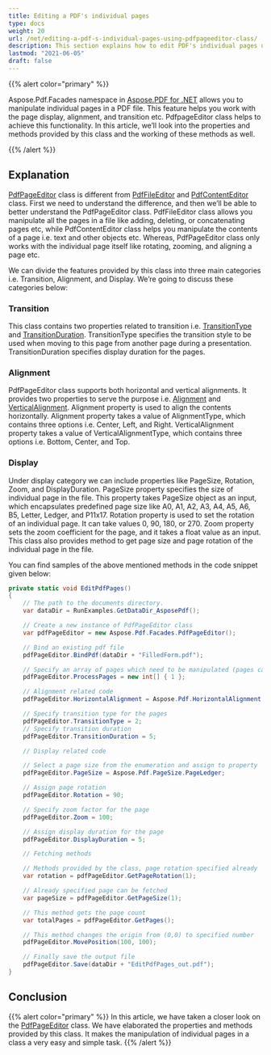 ```yaml
---
title: Editing a PDF's individual pages
type: docs
weight: 20
url: /net/editing-a-pdf-s-individual-pages-using-pdfpageeditor-class/
description: This section explains how to edit PDF's individual pages using PdfPageEditor class.
lastmod: "2021-06-05"
draft: false
---
```

<script type="application/ld+json">
{
    "@context": "https://schema.org",
    "@type": "TechArticle",
    "headline": "Editing PDF individual pages",
    "alternativeHeadline": "Edit Individual Pages of PDF Easily with PdfPageEditor",
    "abstract": "The PdfPageEditor class in Aspose.PDF for .NET offers users the ability to efficiently manipulate individual pages of a PDF file with functions such as rotation, alignment, and transition effects. This specialized tool enhances control over page display and formatting, allowing for a tailored presentation of PDF content. Experience seamless editing capabilities to optimize how each page is viewed and interacted with",
    "author": {
        "@type": "Person",
        "name": "Anastasiia Holub",
        "givenName": "Anastasiia",
        "familyName": "Holub",
        "url": "https://www.linkedin.com/in/anastasiia-holub-750430225/"
    },
    "genre": "pdf document generation",
    "wordcount": "593",
    "proficiencyLevel": "Beginner",
    "publisher": {
        "@type": "Organization",
        "name": "Aspose.PDF for .NET",
        "url": "https://products.aspose.com/pdf",
        "logo": "https://www.aspose.cloud/templates/aspose/img/products/pdf/aspose_pdf-for-net.svg",
        "alternateName": "Aspose",
        "sameAs": [
            "https://facebook.com/aspose.pdf/",
            "https://twitter.com/asposepdf",
            "https://www.youtube.com/channel/UCmV9sEg_QWYPi6BJJs7ELOg/featured",
            "https://www.linkedin.com/company/aspose",
            "https://stackoverflow.com/questions/tagged/aspose",
            "https://aspose.quora.com/",
            "https://aspose.github.io/"
        ],
        "contactPoint": [
            {
                "@type": "ContactPoint",
                "telephone": "+1 903 306 1676",
                "contactType": "sales",
                "areaServed": "US",
                "availableLanguage": "en"
            },
            {
                "@type": "ContactPoint",
                "telephone": "+44 141 628 8900",
                "contactType": "sales",
                "areaServed": "GB",
                "availableLanguage": "en"
            },
            {
                "@type": "ContactPoint",
                "telephone": "+61 2 8006 6987",
                "contactType": "sales",
                "areaServed": "AU",
                "availableLanguage": "en"
            }
        ]
    },
    "url": "/net/editing-a-pdf-s-individual-pages-using-pdfpageeditor-class/",
    "mainEntityOfPage": {
        "@type": "WebPage",
        "@id": "/net/editing-a-pdf-s-individual-pages-using-pdfpageeditor-class/"
    },
    "dateModified": "2024-11-25",
    "description": "Aspose.PDF can perform not only simple and easy tasks but also cope with more complex goals. Check the next section for advanced users and developers."
}
</script>

{{% alert color="primary" %}}

Aspose.Pdf.Facades namespace in [Aspose.PDF for .NET](/pdf/net/) allows you to manipulate individual pages in a PDF file. This feature helps you work with the page display, alignment, and transition etc. PdfpageEditor class helps to achieve this functionality. In this article, we’ll look into the properties and methods provided by this class and the working of these methods as well.

{{% /alert %}}

## Explanation

[PdfPageEditor](https://reference.aspose.com/pdf/net/aspose.pdf.facades/pdfpageeditor) class is different from [PdfFileEditor](https://reference.aspose.com/pdf/net/aspose.pdf.facades/pdffileeditor) and [PdfContentEditor](https://reference.aspose.com/pdf/net/aspose.pdf.facades/pdfcontenteditor) class. First we need to understand the difference, and then we’ll be able to better understand the PdfPageEditor class. PdfFileEditor class allows you manipulate all the pages in a file like adding, deleting, or concatenating pages etc, while PdfContentEditor class helps you manipulate the contents of a page i.e. text and other objects etc. Whereas, PdfPageEditor class only works with the individual page itself like rotating, zooming, and aligning a page etc.

We can divide the features provided by this class into three main categories i.e. Transition, Alignment, and Display. We’re going to discuss these categories below:

### Transition

This class contains two properties related to transition i.e. [TransitionType](https://reference.aspose.com/pdf/net/aspose.pdf.facades/pdfpageeditor/properties/transitiontype) and [TransitionDuration](https://reference.aspose.com/pdf/net/aspose.pdf.facades/pdfpageeditor/properties/transitionduration). TransitionType specifies the transition style to be used when moving to this page from another page during a presentation. TransitionDuration specifies display duration for the pages.

### Alignment

PdfPageEditor class supports both horizontal and vertical alignments. It provides two properties to serve the purpose i.e. [Alignment](https://reference.aspose.com/pdf/net/aspose.pdf.facades/pdfpageeditor/properties/alignment) and [VerticalAlignment](https://reference.aspose.com/pdf/net/aspose.pdf.facades/pdfpageeditor/properties/VerticalAlignment). Alignment property is used to align the contents horizontally. Alignment property takes a value of AlignmentType, which contains three options i.e. Center, Left, and Right. VerticalAlignment property takes a value of VerticalAlignmentType, which contains three options i.e. Bottom, Center, and Top.

### Display

Under display category we can include properties like PageSize, Rotation, Zoom, and DisplayDuration. PageSize property specifies the size of individual page in the file. This property takes PageSize object as an input, which encapsulates predefined page size like A0, A1, A2, A3, A4, A5, A6, B5, Letter, Ledger, and P11x17. Rotation property is used to set the rotation of an individual page. It can take values 0, 90, 180, or 270. Zoom property sets the zoom coefficient for the page, and it takes a float value as an input. This class also provides method to get page size and page rotation of the individual page in the file.

You can find samples of the above mentioned methods in the code snippet given below:



```csharp
private static void EditPdfPages()
{
    // The path to the documents directory.
    var dataDir = RunExamples.GetDataDir_AsposePdf();

    // Create a new instance of PdfPageEditor class
    var pdfPageEditor = new Aspose.Pdf.Facades.PdfPageEditor();

    // Bind an existing pdf file
    pdfPageEditor.BindPdf(dataDir + "FilledForm.pdf");

    // Specify an array of pages which need to be manipulated (pages can be multiple, here we have specified only one page)
    pdfPageEditor.ProcessPages = new int[] { 1 };

    // Alignment related code
    pdfPageEditor.HorizontalAlignment = Aspose.Pdf.HorizontalAlignment.Right;

    // Specify transition type for the pages
    pdfPageEditor.TransitionType = 2;
    // Specify transition duration
    pdfPageEditor.TransitionDuration = 5;

    // Display related code

    // Select a page size from the enumeration and assign to property
    pdfPageEditor.PageSize = Aspose.Pdf.PageSize.PageLedger;

    // Assign page rotation
    pdfPageEditor.Rotation = 90;

    // Specify zoom factor for the page
    pdfPageEditor.Zoom = 100;

    // Assign display duration for the page
    pdfPageEditor.DisplayDuration = 5;

    // Fetching methods

    // Methods provided by the class, page rotation specified already
    var rotation = pdfPageEditor.GetPageRotation(1);

    // Already specified page can be fetched
    var pageSize = pdfPageEditor.GetPageSize(1);

    // This method gets the page count
    var totalPages = pdfPageEditor.GetPages();

    // This method changes the origin from (0,0) to specified number
    pdfPageEditor.MovePosition(100, 100);  

    // Finally save the output file
    pdfPageEditor.Save(dataDir + "EditPdfPages_out.pdf");
}
```

## Conclusion

{{% alert color="primary" %}}
In this article, we have taken a closer look on the [PdfPageEditor](https://reference.aspose.com/pdf/net/aspose.pdf.facades/pdfpageeditor) class. We have elaborated the properties and methods provided by this class. It makes the manipulation of individual pages in a class a very easy and simple task.
{{% /alert %}}